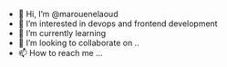 - 👋 Hi, I’m @marouenelaoud
- 👀 I’m interested in devops and frontend development
- 🌱 I’m currently learning 
- 💞️ I’m looking to collaborate on ..
- 📫 How to reach me ...

<!---
marouenelaoud/marouenelaoud is a ✨ special ✨ repository because its `README.md` (this file) appears on your GitHub profile.
You can click the Preview link to take a look at your changes.
--->
